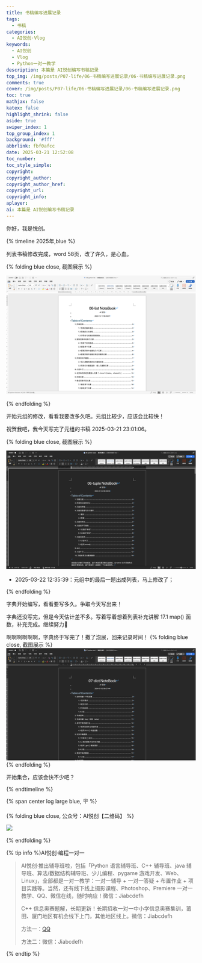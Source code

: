 ```yaml
---
title: 书稿编写进展记录
tags:
  - 书稿
categories:
  - AI悦创·Vlog
keywords:
  - AI悦创
  - Vlog
  - Python一对一教学
description: 本篇是 AI悦创编写书稿记录
top_img: /img/posts/P07-life/06-书稿编写进展记录/06-书稿编写进展记录.png
comments: true
cover: /img/posts/P07-life/06-书稿编写进展记录/06-书稿编写进展记录.png
toc: true
mathjax: false
katex: false
highlight_shrink: false
aside: true
swiper_index: 1
top_group_index: 1
background: '#fff'
abbrlink: fbf0afcc
date: 2025-03-21 12:52:08
toc_number:
toc_style_simple:
copyright:
copyright_author:
copyright_author_href:
copyright_url:
copyright_info:
aplayer:
ai: 本篇是 AI悦创编写书稿记录
---
```


你好，我是悦创。

{% timeline 2025年,blue %}

<!-- timeline 2025-03-21 12:56:49 -->

列表书稿修改完成，word 58页，改了许久，是心血。

{% folding blue close, 截图展示 %}

![58页](06-书稿编写进展记录/image.png)

{% endfolding %}

<!-- endtimeline -->

<!-- timeline 2025-03-21 12:58:08 -->

开始元组的修改，看看我要改多久吧。元组比较少，应该会比较快！

祝贺我吧，我今天写完了元组的书稿 2025-03-21 23:01:06。

{% folding blue close, 截图展示 %}

![16页](06-书稿编写进展记录/image-1.png)

- 2025-03-22 12:35:39：元组中的最后一题出成列表，马上修改了；

{% endfolding %}

<!-- endtimeline -->

<!-- timeline 2025-03-22 07:49:20 -->

字典开始编写，看看要写多久。争取今天写出来！

<!-- endtimeline -->

<!-- timeline 2025-03-25 12:21:27 -->

字典还没写完，但是今天估计差不多。写着写着想着列表补充讲解 17.1 map() 函数，补充完成。继续努力💪
<!-- endtimeline -->

<!-- timeline 2025-03-26 22:40:00 -->
啊啊啊啊啊啊，字典终于写完了！撒了泡尿，回来记录时间！
{% folding blue close, 截图展示 %}
![](06-书稿编写进展记录/image-2.png)
{% endfolding %}
<!-- endtimeline -->
<!-- timeline 2025-03-26 22:44:27 -->
开始集合，应该会快不少吧？
<!-- endtimeline -->
{% endtimeline %}


{% span center log large blue, 🪧 %}

{% folding blue close, 公众号：AI悦创【二维码】 %}

![](https://bornforthis.cn/gzh.jpg)

{% endfolding %}

{% tip info %}AI悦创·编程一对一

> AI悦创·推出辅导班啦，包括「Python 语言辅导班、C++ 辅导班、java 辅导班、算法/数据结构辅导班、少儿编程、pygame 游戏开发、Web、Linux」，全部都是一对一教学：一对一辅导 + 一对一答疑 + 布置作业 + 项目实践等。当然，还有线下线上摄影课程、Photoshop、Premiere 一对一教学、QQ、微信在线，随时响应！微信：Jiabcdefh
>
> C++ 信息奥赛题解，长期更新！长期招收一对一中小学信息奥赛集训，莆田、厦门地区有机会线下上门，其他地区线上。微信：Jiabcdefh
>
> 方法一：[QQ](http://wpa.qq.com/msgrd?v=3&uin=1432803776&site=qq&menu=yes)
>
> 方法二：微信：Jiabcdefh

{% endtip %}
